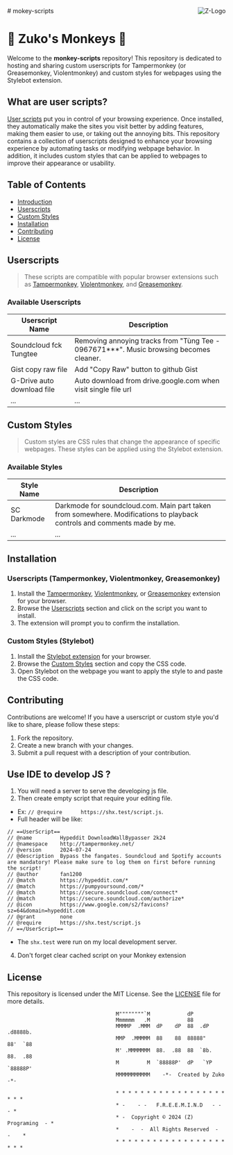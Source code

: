 <a href="http://zuko.pro/">
    <img src="https://avatars0.githubusercontent.com/u/6666271?v=3&s=96" alt="Z-Logo"
         title="Halu Universe" align="right" />
</a>
# mokey-scripts

# 💠 Zuko's Monkeys :diamond_shape_with_a_dot_inside:

Welcome to the **monkey-scripts** repository! This repository is dedicated to hosting and sharing custom userscripts for Tampermonkey (or Greasemonkey, Violentmonkey) and custom styles for webpages using the Stylebot extension.

## What are user scripts?

[User scripts](https://en.wikipedia.org/wiki/Userscript) put you in control of your browsing experience. Once installed, they automatically make the sites you visit better by adding features, making them easier to use, or taking out the annoying bits. This repository contains a collection of userscripts designed to enhance your browsing experience by automating tasks or modifying webpage behavior. In addition, it includes custom styles that can be applied to webpages to improve their appearance or usability.

## Table of Contents

- [Introduction](#what-are-user-scripts)
- [Userscripts](#userscripts)
- [Custom Styles](#custom-styles)
- [Installation](#installation)
- [Contributing](#contributing)
- [License](#license)

## Userscripts

> These scripts are compatible with popular browser extensions such as [Tampermonkey](https://en.wikipedia.org/wiki/Tampermonkey), [Violentmonkey](https://en.wikipedia.org/wiki/Violentmonkey), and [Greasemonkey](https://en.wikipedia.org/wiki/Greasemonkey).

### Available Userscripts
| **Userscript Name**           | **Description**                                                                                               |
|-------------------------------|---------------------------------------------------------------------------------------------------------------|
| Soundcloud fck Tungtee         | Removing annoying tracks from "Tùng Tee - 0967671***". Music browsing becomes cleaner.                       |
| Gist copy raw file             | Add "Copy Raw" button to github Gist                                                                         |
| G-Drive auto download file     | Auto download from drive.google.com when visit single file url                                               |
| *...*                          | *...*                                                                                                        |


## Custom Styles

> Custom styles are CSS rules that change the appearance of specific webpages. These styles can be applied using the Stylebot extension.

### Available Styles

| **Style Name**                 | **Description**                                                                                               |
|-------------------------------|---------------------------------------------------------------------------------------------------------------|
| SC Darkmode                    | Darkmode for soundcloud.com. Main part taken from somewhere. Modifications to playback controls and comments made by me. |
| *...*                          | *...*                                                                                                        |


## Installation

### Userscripts (Tampermonkey, Violentmonkey, Greasemonkey)

1. Install the [Tampermonkey](https://www.tampermonkey.net/), [Violentmonkey](https://violentmonkey.github.io/), or [Greasemonkey](https://www.greasespot.net/) extension for your browser.
2. Browse the [Userscripts](#userscripts) section and click on the script you want to install.
3. The extension will prompt you to confirm the installation.

### Custom Styles (Stylebot)

1. Install the [Stylebot extension](https://stylebot.dev/) for your browser.
2. Browse the [Custom Styles](#custom-styles) section and copy the CSS code.
3. Open Stylebot on the webpage you want to apply the style to and paste the CSS code.

## Contributing

Contributions are welcome! If you have a userscript or custom style you'd like to share, please follow these steps:

1. Fork the repository.
2. Create a new branch with your changes.
3. Submit a pull request with a description of your contribution.

## Use IDE to develop JS ?
1. You will need a server to serve the developing js file.
2. Then create empty script that require your editing file.
+ Ex: `// @require      https://shx.test/script.js`.
+ Full header will be like:
```
// ==UserScript==
// @name         Hypeddit DownloadWallBypasser 2k24
// @namespace    http://tampermonkey.net/
// @version      2024-07-24
// @description  Bypass the fangates. Soundcloud and Spotify accounts are mandatory! Please make sure to log them on first before running the script!
// @author       fan1200
// @match        https://hypeddit.com/*
// @match        https://pumpyoursound.com/*
// @match        https://secure.soundcloud.com/connect*
// @match        https://secure.soundcloud.com/authorize*
// @icon         https://www.google.com/s2/favicons?sz=64&domain=hypeddit.com
// @grant        none
// @require      https://shx.test/script.js
// ==/UserScript==
```
+ The `shx.test` were run on my local development server.
4. Don't forget clear cached script on your Monkey extension
## License

This repository is licensed under the MIT License. See the [LICENSE](./LICENSE) file for more details.
```
                                   M""""""""`M            dP
                                   Mmmmmm   .M            88
                                   MMMMP  .MMM  dP    dP  88  .dP   .d8888b.
                                   MMP  .MMMMM  88    88  88888"    88'  `88
                                   M' .MMMMMMM  88.  .88  88  `8b.  88.  .88
                                   M         M  `88888P'  dP   `YP  `88888P'
                                   MMMMMMMMMMM    -*-  Created by Zuko  -*-
                                          
                                   * * * * * * * * * * * * * * * * * * * * *
                                   * -    - -   F.R.E.E.M.I.N.D   - -    - *
                                   * -  Copyright © 2024 (Z) Programing  - *
                                   *    -  -  All Rights Reserved  -  -    *
                                   * * * * * * * * * * * * * * * * * * * * *
